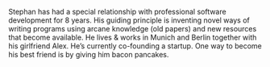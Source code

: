 Stephan has had a special relationship with professional software development for 8 years. His guiding principle is inventing novel ways of writing programs using arcane knowledge (old papers) and new resources that become available. He lives & works in Munich and Berlin together with his girlfriend Alex. He’s currently co-founding a startup. One way to become his best friend is by giving him bacon pancakes.
